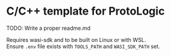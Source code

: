 # C/C++ template for ProtoLogic
TODO: Write a proper readme.md  

Requires wasi-sdk and to be built on Linux or with WSL.  
Ensure `.env` file exists with `TOOLS_PATH` and `WASI_SDK_PATH` set.  

